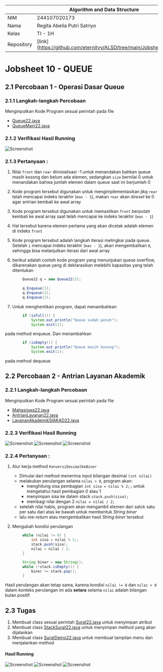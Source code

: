 |  | Algorithm and Data Structure |
|--|--|
| NIM |  244107020173|
| Nama |  Regita Abelia Putri Satriyo |
| Kelas | TI - 1H |
| Repository | [link] (https://github.com/eternitvy/ALSD/tree/main/Jobsheet10) |
  

# Jobsheet 10 - QUEUE
  

## 2.1 Percobaan 1 - Operasi Dasar Queue

### 2.1.1 Langkah-langkah Percobaan

Menginputkan Kode Program sesuai perintah pada file 
- [Queue22.java](./sc_code/Queue22.java)
- [QueueMain22.java](./sc_code/QueueMain22.java)


### 2.1.2 Verifikasi Hasil Running

![Screenshot](img/verifikasiP1.png)

### 2.1.3 Pertanyaan :

1. Nilai `front` dan `rear` diinisialisasi -1 untuk menandakan bahkan queue masih kosong dan belum ada elemen, sedangkan `size` bernilai 0 untuk menandakan bahwa jumlah elemen dalam queue saat ini berjumlah 0

2. Kode program tersebut digunakan untuk mengimplementasikan jikq `rear` telah mencapai indeks terakhir (`max - 1`), makan `rear` akan di*reset* ke 0 agar antrian kembali ke awal array

3. Kode program tersebut digunakan untuk memastikan `front` berputatr kembali ke awal array saat telah mencapai ke indeks terakhir (`max - 1`)

4. Hal tersebut karena elemen pertama yang akan dicetak adalah elemen di indeks `front`

5. Kode program tersebut adalah langkah iterasi melingkar pada queue. Setelah `i` mencapai indeks terakhir (`max - 1`), akan mengembalikan `0`, sehingga bisa melanjutkan iterasi dari awal array

6. berikut adalah contoh kode program yang menunjukan queue overflow, dikarenakan queue yang di deklarasikan melebihi kapasitas yang telah ditentukan
```java
        Queue22 q = new Queue22(2);
        
        q.Enqueue(1);
        q.Enqueue(2);
        q.Enqueue(2);
```

7. Untuk menghentikan program, dapat menambahkan
```java
        if (isFull()) {
            System.out.println("Queue sudah penuh");
            System.exit(1);
```

pada method enqueue. Dan menambahkan 
```java
        if (isEmpty()) {
            System.out.println("Queue masih kosong");
            System.exit(1);
```

pada method dequeue

## 2.2 Percobaan 2 - Antrian Layanan Akademik

### 2.2.1 Langkah-langkah Percobaan

Menginputkan Kode Program sesuai perintah pada file 
- [Mahasiswa22.java](./sc_code/Mahasiswa22.java)
- [AntrianLayanan22.java](./sc_code/AntrianLayanan22.java)
- [LayananAkademikSIAKAD22.java](./sc_code/LayananAkademikSIAKAD22.java)

### 2.2.3 Verifikasi Hasil Running

![Screenshot](img/verifikasiP2.png)
![Screenshot](img/verifikasiP22.png)
![Screenshot](img/verifikasiP222.png)

### 2.2.4 Pertanyaan :

1. Alur kerja method `KonversiDesimalKeBiner`
    - Dimulai dari method menerima input bilangan desimal `(int nilai)`
    - melakukan perulangan selama `nilai > 0`, program akan:
        - menghitung sisa pembagian `int sisa = nilai % 2;;` untuk mengetahui hasil pembagian 0 atau 1
        - menyimpan sisa ke dalam stack `stack.push(sisa);`
        - membagi nilai dengan 2 `nilai = nilai / 2;`
    - setelah nilai habis, program akan mengambil elemen dari satck satu per satu dari atas ke bawah untuk membentuk _String biner_
    - lalu me-_return_ atau mengembalikan hasil _String biner_ tersebut

2. Mengubah kondisi perulangan
```java
        while (nilai != 0) {
            int sisa = nilai % 2;;
            stack.push(sisa);
            nilai = nilai / 2;
        }

        String biner = new String();
        while (!stack.isEmpty()) {
            biner += stack.pop();
        }
```
Hasil perulangan akan tetap sama, karena kondisi `nilai != 0` dan `nilai > 0` dalam konteks perulangan ini ada **setara** selama `nilai` adalah bilangan bulan positif

## 2.3 Tugas

1. Membuat class sesuai perintah [Surat22.java](./sc_code/Surat22.java) untuk menyimpan atribut
2. Membuat class [StackSurat22.java](./sc_code/StackSurat22.java) untuk menyimpan method yang akan dijalankan
3. Membuat class [SuratDemo22.java](./sc_code/SuratDemo22.java) untuk membuat tampilan menu dan menjalankan method

#### Hasil Running

![Screenshot](img/tugas.png)
![Screenshot](img/tugass.png)
![Screenshot](img/tugasss.png)